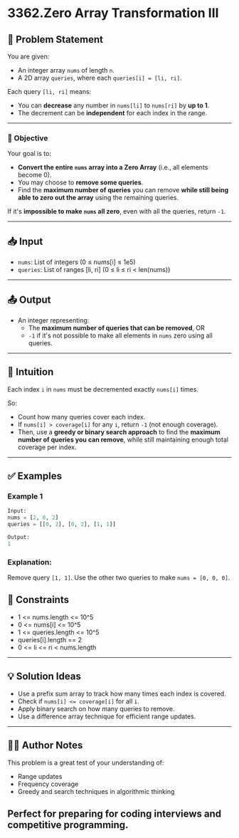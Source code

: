 # 3362.Zero Array Transformation III

## 🧩 Problem Statement

You are given:
- An integer array `nums` of length `n`.
- A 2D array `queries`, where each `queries[i] = [li, ri]`.

Each query `[li, ri]` means:
- You can **decrease** any number in `nums[li]` to `nums[ri]` by **up to 1**.
- The decrement can be **independent** for each index in the range.

---

### 🎯 Objective

Your goal is to:
- **Convert the entire `nums` array into a Zero Array** (i.e., all elements become 0).
- You may choose to **remove some queries**.
- Find the **maximum number of queries** you can remove **while still being able to zero out the array** using the remaining queries.

If it's **impossible to make `nums` all zero**, even with all the queries, return `-1`.

---

## 📥 Input

- `nums`: List of integers (0 ≤ nums[i] ≤ 1e5)
- `queries`: List of ranges [li, ri] (0 ≤ li ≤ ri < len(nums))

---

## 📤 Output

- An integer representing:
  - The **maximum number of queries that can be removed**, OR
  - `-1` if it's not possible to make all elements in `nums` zero using all queries.

---

## 🧠 Intuition

Each index `i` in `nums` must be decremented exactly `nums[i]` times.

So:
- Count how many queries cover each index.
- If `nums[i] > coverage[i]` for any `i`, return `-1` (not enough coverage).
- Then, use a **greedy or binary search approach** to find the **maximum number of queries you can remove**, while still maintaining enough total coverage per index.

---

## ✅ Examples

### Example 1

```python
Input:
nums = [2, 0, 2]
queries = [[0, 2], [0, 2], [1, 1]]

Output:
1
```
### Explanation:
Remove query `[1, 1]`. Use the other two queries to make `nums = [0, 0, 0]`.
## 🧮 Constraints

- 1 <= nums.length <= 10^5  
- 0 <= nums[i] <= 10^5  
- 1 <= queries.length <= 10^5  
- queries[i].length == 2  
- 0 <= li <= ri < nums.length  

---

## 💡 Solution Ideas

- Use a prefix sum array to track how many times each index is covered.
- Check if `nums[i] <= coverage[i]` for all `i`.
- Apply binary search on how many queries to remove.
- Use a difference array technique for efficient range updates.

---

## 👨‍💻 Author Notes

This problem is a great test of your understanding of:

- Range updates  
- Frequency coverage  
- Greedy and search techniques in algorithmic thinking  

Perfect for preparing for coding interviews and competitive programming.
---
